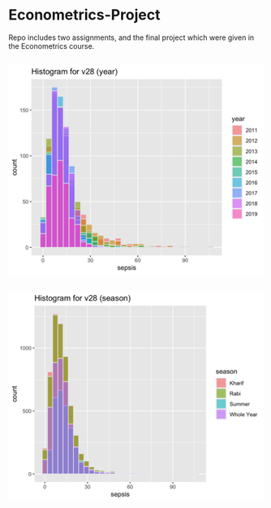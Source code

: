 # Econometrics-Project
Repo includes two assignments, and the final project which were given in the Econometrics course.

## ![alt text](https://github.com/9pingg/Econometrics-Project/blob/master/Project%20Data/a.jpg)

##    ![alt text](https://github.com/9pingg/Econometrics-Project/blob/master/Project%20Data/seasonwise.jpg)

